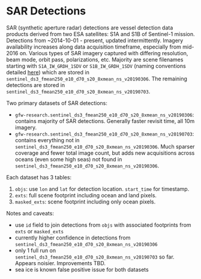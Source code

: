 # SAR Detections

SAR (synthetic aperture radar) detections are vessel detection data products derived from two ESA satellites: S1A and S1B of Sentinel-1 mission. Detections from ~2014-10-01 - present, updated intermittently. Imagery availability increases along data acquisition timeframe, especially from mid-2016 on. Various types of SAR imagery captured with differing resolution, beam mode, orbit pass, polarizations, etc. Majority are scene filenames starting with `S1A_IW_GRDH_1SDV` or `S1B_IW_GRDH_1SDV` (naming conventions detailed [here](https://sentinel.esa.int/web/sentinel/user-guides/sentinel-1-sar/naming-conventions)) which are stored in `sentinel_ds3_fmean250_e10_d70_s20_8xmean_ns_v20190306`. The remaining detections are stored in `sentinel_ds3_fmean250_e10_d70_s20_8xmean_ns_v20190703`.

Two primary datasets of SAR detections:
- `gfw-research.sentinel_ds3_fmean250_e10_d70_s20_8xmean_ns_v20190306`: contains majority of SAR detections. Generally faster revisit time, all 10m imagery.
- `gfw-research.sentinel_ds3_fmean250_e10_d70_s20_8xmean_ns_v20190703`: contains everything not in `sentinel_ds3_fmean250_e10_d70_s20_8xmean_ns_v20190306`. Much sparser coverage and fewer total image count, but adds new acquisitions across oceans (even some high seas) not found in `sentinel_ds3_fmean250_e10_d70_s20_8xmean_ns_v20190306`.

Each dataset has 3 tables:
1. `objs`: use `lon` and `lat` for detection location. `start_time` for timestamp.
2. `exts`: full scene footprint including ocean and land pixels.
3. `masked_exts`: scene footprint including only ocean pixels.

Notes and caveats:
- use `id` field to join detections from `objs` with associated footprints from `exts` or `masked_exts`
- currently higher confidence in detections from `sentinel_ds3_fmean250_e10_d70_s20_8xmean_ns_v20190306`
- only 1 full run on `sentinel_ds3_fmean250_e10_d70_s20_8xmean_ns_v20190703` so far. Appears noisier. Improvements TBD.
- sea ice is known false positive issue for both datasets